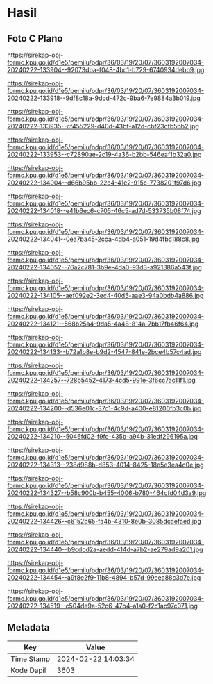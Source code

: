 # Hasil

## Foto C Plano

https://sirekap-obj-formc.kpu.go.id/d1e5/pemilu/pdpr/36/03/19/20/07/3603192007034-20240222-133904--92073dba-f048-4bc1-b729-6740934debb9.jpg

https://sirekap-obj-formc.kpu.go.id/d1e5/pemilu/pdpr/36/03/19/20/07/3603192007034-20240222-133918--9df8c18a-9dcd-472c-9ba6-7e9884a3b019.jpg

https://sirekap-obj-formc.kpu.go.id/d1e5/pemilu/pdpr/36/03/19/20/07/3603192007034-20240222-133935--cf455229-d40d-43bf-a12d-cbf23cfb5bb2.jpg

https://sirekap-obj-formc.kpu.go.id/d1e5/pemilu/pdpr/36/03/19/20/07/3603192007034-20240222-133953--c72890ae-2c19-4a36-b2bb-546eaf1b32a0.jpg

https://sirekap-obj-formc.kpu.go.id/d1e5/pemilu/pdpr/36/03/19/20/07/3603192007034-20240222-134004--d66b95bb-22c4-41e2-915c-7738201f97d6.jpg

https://sirekap-obj-formc.kpu.go.id/d1e5/pemilu/pdpr/36/03/19/20/07/3603192007034-20240222-134018--e41b6ec6-c705-46c5-ad7d-533735b08f74.jpg

https://sirekap-obj-formc.kpu.go.id/d1e5/pemilu/pdpr/36/03/19/20/07/3603192007034-20240222-134041--0ea7ba45-2cca-4db4-a051-19d4fbc188c8.jpg

https://sirekap-obj-formc.kpu.go.id/d1e5/pemilu/pdpr/36/03/19/20/07/3603192007034-20240222-134052--76a2c781-3b9e-4da0-93d3-a921386a543f.jpg

https://sirekap-obj-formc.kpu.go.id/d1e5/pemilu/pdpr/36/03/19/20/07/3603192007034-20240222-134105--aef092e2-3ec4-40d5-aae3-94a0bdb4a886.jpg

https://sirekap-obj-formc.kpu.go.id/d1e5/pemilu/pdpr/36/03/19/20/07/3603192007034-20240222-134121--568b25a4-9da5-4a48-814a-7bb17fb46f64.jpg

https://sirekap-obj-formc.kpu.go.id/d1e5/pemilu/pdpr/36/03/19/20/07/3603192007034-20240222-134133--b72a1b8e-b9d2-4547-841e-2bce4b57c4ad.jpg

https://sirekap-obj-formc.kpu.go.id/d1e5/pemilu/pdpr/36/03/19/20/07/3603192007034-20240222-134257--728b5452-4173-4cd5-991e-3f6cc7ac11f1.jpg

https://sirekap-obj-formc.kpu.go.id/d1e5/pemilu/pdpr/36/03/19/20/07/3603192007034-20240222-134200--d536e01c-37c1-4c9d-a400-e81200fb3c0b.jpg

https://sirekap-obj-formc.kpu.go.id/d1e5/pemilu/pdpr/36/03/19/20/07/3603192007034-20240222-134210--5046fd02-f9fc-435b-a94b-31edf296195a.jpg

https://sirekap-obj-formc.kpu.go.id/d1e5/pemilu/pdpr/36/03/19/20/07/3603192007034-20240222-134313--238d988b-d853-4014-8425-18e5e3ea4c0e.jpg

https://sirekap-obj-formc.kpu.go.id/d1e5/pemilu/pdpr/36/03/19/20/07/3603192007034-20240222-134327--b58c900b-b455-4006-b780-464cfd04d3a9.jpg

https://sirekap-obj-formc.kpu.go.id/d1e5/pemilu/pdpr/36/03/19/20/07/3603192007034-20240222-134426--c6152b65-fa4b-4310-8e0b-3085dcaefaed.jpg

https://sirekap-obj-formc.kpu.go.id/d1e5/pemilu/pdpr/36/03/19/20/07/3603192007034-20240222-134440--b9cdcd2a-aedd-414d-a7b2-ae279ad9a201.jpg

https://sirekap-obj-formc.kpu.go.id/d1e5/pemilu/pdpr/36/03/19/20/07/3603192007034-20240222-134454--a9f8e2f9-11b8-4894-b57d-99eea88c3d7e.jpg

https://sirekap-obj-formc.kpu.go.id/d1e5/pemilu/pdpr/36/03/19/20/07/3603192007034-20240222-134519--c504de9a-52c6-47b4-a1a0-f2c1ac97c071.jpg


## Metadata

| Key        | Value               |
| ---------- | ------------------- |
| Time Stamp | 2024-02-22 14:03:34 |
| Kode Dapil | 3603                |



